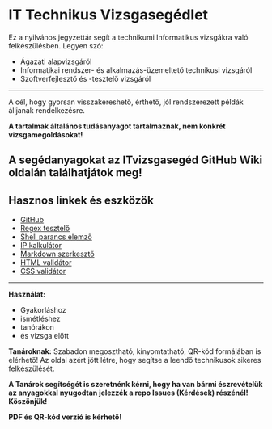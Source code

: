 # IT Technikus Vizsgasegédlet

Ez a nyilvános jegyzettár segít a technikumi Informatikus vizsgákra való felkészülésben.
Legyen szó:
- Ágazati alapvizsgáról
- Informatikai rendszer- és alkalmazás-üzemeltető technikusi vizsgáról
- Szoftverfejlesztő és -tesztelő vizsgáról
---
A cél, hogy gyorsan visszakereshető, érthető, jól rendszerezett példák álljanak rendelkezésre.

**A tartalmak általános tudásanyagot tartalmaznak, nem konkrét vizsgamegoldásokat!**

## A segédanyagokat az ITvizsgasegéd GitHub Wiki oldalán találhatjátok meg!

## Hasznos linkek és eszközök

- [GitHub](https://github.com/)
- [Regex tesztelő](https://regex101.com/)
- [Shell parancs elemző](https://explainshell.com/)
- [IP kalkulátor](https://www.subnet-calculator.com/)
- [Markdown szerkesztő](https://dillinger.io/)
- [HTML validátor](https://validator.w3.org/#validate_by_uri)
- [CSS validátor](https://jigsaw.w3.org/css-validator/)

---

**Használat:**
- Gyakorláshoz
- ismétléshez
- tanórákon
- és vizsga előtt

**Tanároknak:** Szabadon megosztható, kinyomtatható, QR-kód formájában is elérhető! Az oldal azért jött létre, hogy segítse a leendő technikusok sikeres felkészülését.

**A Tanárok segítségét is szeretnénk kérni, hogy ha van bármi észrevételük az anyagokkal nyugodtan jelezzék a repo Issues (Kérdések) részénél! Köszönjük!**

**PDF és QR-kód verzió is kérhető!**
